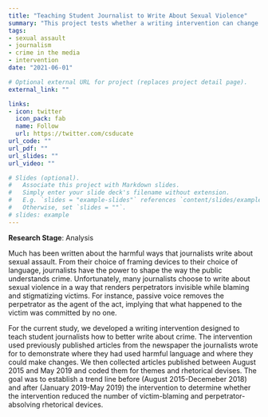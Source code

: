 ```yaml
---
title: "Teaching Student Journalist to Write About Sexual Violence"
summary: "This project tests whether a writing intervention can change how student journalists write about sexual violence."
tags:
- sexual assault
- journalism
- crime in the media
- intervention
date: "2021-06-01"

# Optional external URL for project (replaces project detail page).
external_link: ""

links:
- icon: twitter
  icon_pack: fab
  name: Follow
  url: https://twitter.com/csducate
url_code: ""
url_pdf: ""
url_slides: ""
url_video: ""

# Slides (optional).
#   Associate this project with Markdown slides.
#   Simply enter your slide deck's filename without extension.
#   E.g. `slides = "example-slides"` references `content/slides/example-slides.md`.
#   Otherwise, set `slides = ""`.
# slides: example
---
```


**Research Stage**: Analysis

Much has been written about the harmful ways that journalists write about sexual assault. From their choice of framing devices to their choice of language, journalists have the power to shape the way the public understands crime. Unfortunately, many journalists choose to write about sexual violence in a way that renders perpetrators invisible while blaming and stigmatizing victims. For instance, passive voice removes the perpetrator as the agent of the act, implying that what happened to the victim was committed by no one.

For the current study, we developed a writing intervention designed to teach student journalists how to better write about crime. The intervention used previously published articles from the newspaper the journalists wrote for to demonstrate where they had used harmful language and where they could make changes. We then collected articles published between August 2015 and May 2019 and coded them for themes and rhetorical devises. The goal was to establish a trend line before (August 2015-Decemeber 2018) and after (January 2019-May 2019) the intervention to determine whether the intervention reduced the number of victim-blaming and perpetrator-absolving rhetorical devices.
